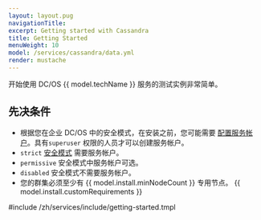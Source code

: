```yaml
---
layout: layout.pug
navigationTitle:
excerpt: Getting started with Cassandra
title: Getting Started
menuWeight: 10
model: /services/cassandra/data.yml
render: mustache
---
```


开始使用 DC/OS {{ model.techName }} 服务的测试实例非常简单。

## 先决条件

- 根据您在企业 DC/OS 中的安全模式，在安装之前，您可能需要 [配置服务帐户](/services/cassandra/2.3.0-3.0.16/security/#provisioning-a-service-account)。具有`superuser` 权限的人员才可以创建服务帐户。
 - `strict` [安全模式](/latest/security/ent/#security-modes) 需要服务帐户。
 - `permissive` 安全模式中服务帐户可选。
 - `disabled` 安全模式不需要服务帐户。
- 您的群集必须至少有 {{ model.install.minNodeCount }} 专用节点。
{{ model.install.customRequirements }}

#include /zh/services/include/getting-started.tmpl
